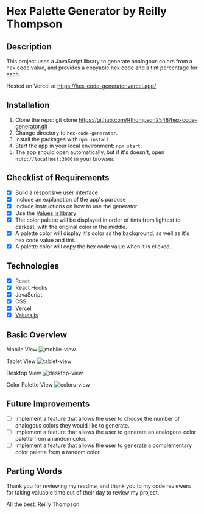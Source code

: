 # Hex Palette Generator by Reilly Thompson

## Description

This project uses a JavaScript library to generate analogous colors from a hex code value, and provides a copyable hex code and a tint percentage for each. 

Hosted on Vercel at https://hex-code-generator.vercel.app/

## Installation

1. Clone the repo: git clone https://github.com/Rthompson2548/hex-code-generator.git
2. Change directory to `hex-code-generator`.
3. Install the packages with `npm install`.
4. Start the app in your local environment: `npm start`.
5. The app should open automatically, but if it's doesn't, open `http://localhost:3000` in your browser.

## Checklist of Requirements

- [x] Build a responsive user interface
- [x] Include an explanation of the app's purpose
- [x] Include instructions on how to use the generator
- [x] Use the [Values.js library](https://github.com/noeldelgado/Values.js/)
- [x] The color palette will be displayed in order of tints from lightest to darkest, with the original color in the middle.
- [x] A palette color will display it's color as the background, as well as it's hex code value and tint.
- [x] A palette color will copy the hex code value when it is clicked. 

## Technologies
- [x] React
- [x] React Hooks
- [x] JavaScript
- [x] CSS
- [x] Vercel
- [x] [Values.js](https://github.com/noeldelgado/Values.js/)

## Basic Overview

Mobile View
![mobile-view](https://user-images.githubusercontent.com/80596387/163723023-5967ec6b-453e-4300-84a4-3c1938d32b11.PNG)

Tablet View
![tablet-view](https://user-images.githubusercontent.com/80596387/163722977-edb74a9d-0c09-41a4-9237-dc2f71a8bf40.PNG)

Desktop View
![desktop-view](https://user-images.githubusercontent.com/80596387/163722992-8a34923b-50f6-438c-b148-2584a50b318a.PNG)

Color Palette View
![colors-view](https://user-images.githubusercontent.com/80596387/163723046-71bbfefe-bda5-40b8-9f04-c2c28fa446de.PNG)

## Future Improvements
- [ ] Implement a feature that allows the user to choose the number of analogous colors they would like to generate.
- [ ] Implement a feature that allows the user to generate an analogous color palette from a random color.
- [ ] Implement a feature that allows the user to generate a complementary color palette from a random color.

## Parting Words

Thank you for reviewing my readme, and thank you to my code reviewers for taking valuable time out of their day to review my project.

All the best,
Reilly Thompson
